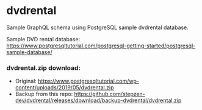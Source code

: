 # dvdrental
Sample GraphQL schema using PostgreSQL sample dvdrental database.

Sample DVD rental database: https://www.postgresqltutorial.com/postgresql-getting-started/postgresql-sample-database/

### dvdrental.zip download:
  - Original: https://www.postgresqltutorial.com/wp-content/uploads/2019/05/dvdrental.zip
  - Backup from this repo: https://github.com/stepzen-dev/dvdrental/releases/download/backup-dvdrental/dvdrental.zip
